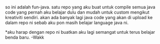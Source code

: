 so ini adalah fun-java. satu repo yang aku buat untuk compile semua java code yang pernah aku belajar dulu dan mudah untuk custom mengikut kreativiti sendiri.
akan ada banyak lagi java code yang akan di upload ke dalam repo ni sebab aku pon masih belajar language java ni.

*aku harap dengan repo ni buatkan aku lagi semangat untuk terus belajar benda baru.
-Wakk
